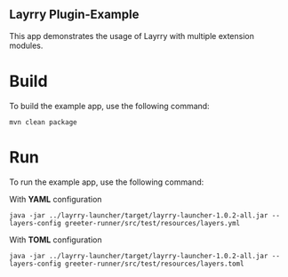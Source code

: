 Layrry Plugin-Example
---

This app demonstrates the usage of Layrry with multiple extension modules. 

# Build
To build the example app, use the following command:
```
mvn clean package
```

# Run
To run the example app, use the following command:

With **YAML** configuration
```
java -jar ../layrry-launcher/target/layrry-launcher-1.0.2-all.jar --layers-config greeter-runner/src/test/resources/layers.yml
```

With **TOML** configuration
```
java -jar ../layrry-launcher/target/layrry-launcher-1.0.2-all.jar --layers-config greeter-runner/src/test/resources/layers.toml
```
